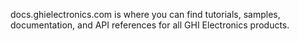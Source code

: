docs.ghielectronics.com is where you can find tutorials, samples, documentation, and API references for all GHI Electronics products.
